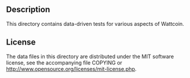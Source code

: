 Description
------------

This directory contains data-driven tests for various aspects of Wattcoin.

License
--------

The data files in this directory are distributed under the MIT software
license, see the accompanying file COPYING or
http://www.opensource.org/licenses/mit-license.php.

